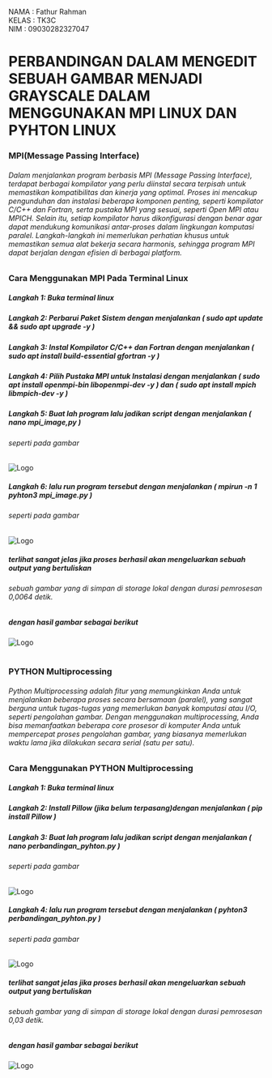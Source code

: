 NAMA  : Fathur Rahman  
KELAS : TK3C  
NIM   : 09030282327047  

# PERBANDINGAN DALAM MENGEDIT SEBUAH GAMBAR MENJADI GRAYSCALE DALAM MENGGUNAKAN MPI LINUX DAN PYHTON LINUX  

### MPI(Message Passing Interface)
###### Dalam menjalankan program berbasis MPI (Message Passing Interface), terdapat berbagai kompilator yang perlu diinstal secara terpisah untuk memastikan kompatibilitas dan kinerja yang optimal. Proses ini mencakup pengunduhan dan instalasi beberapa komponen penting, seperti kompilator C/C++ dan Fortran, serta pustaka MPI yang sesuai, seperti Open MPI atau MPICH. Selain itu, setiap kompilator harus dikonfigurasi dengan benar agar dapat mendukung komunikasi antar-proses dalam lingkungan komputasi paralel. Langkah-langkah ini memerlukan perhatian khusus untuk memastikan semua alat bekerja secara harmonis, sehingga program MPI dapat berjalan dengan efisien di berbagai platform.

### Cara Menggunakan MPI Pada Terminal Linux
##### Langkah 1: Buka terminal linux
##### Langkah 2: Perbarui Paket Sistem dengan menjalankan ( sudo apt update && sudo apt upgrade -y )
##### Langkah 3: Instal Kompilator C/C++ dan Fortran dengan menjalankan ( sudo apt install build-essential gfortran -y )
##### Langkah 4: Pilih Pustaka MPI untuk Instalasi dengan menjalankan ( sudo apt install openmpi-bin libopenmpi-dev -y ) dan ( sudo apt install mpich libmpich-dev -y )
##### Langkah 5: Buat lah program lalu jadikan script dengan menjalankan ( nano mpi_image,py )
###### seperti pada gambar
![Logo](images/code-mpi.jpg)


##### Langkah 6: lalu run program tersebut dengan menjalankan ( mpirun -n 1 pyhton3 mpi_image.py )
###### seperti pada gambar
![Logo](images/runmpi.jpg)


##### terlihat sangat jelas jika proses berhasil akan mengeluarkan sebuah output yang bertuliskan
###### sebuah gambar yang di simpan di storage lokal dengan durasi pemrosesan 0,0064 detik.
##### dengan hasil gambar sebagai berikut
![Logo](images/hasilmpi.jpg)
#
#
### PYTHON Multiprocessing
###### Python Multiprocessing adalah fitur yang memungkinkan Anda untuk menjalankan beberapa proses secara bersamaan (paralel), yang sangat berguna untuk tugas-tugas yang memerlukan banyak komputasi atau I/O, seperti pengolahan gambar. Dengan menggunakan multiprocessing, Anda bisa memanfaatkan beberapa core prosesor di komputer Anda untuk mempercepat proses pengolahan gambar, yang biasanya memerlukan waktu lama jika dilakukan secara serial (satu per satu).

### Cara Menggunakan PYTHON Multiprocessing
##### Langkah 1: Buka terminal linux
##### Langkah 2: Install Pillow (jika belum terpasang)dengan menjalankan ( pip install Pillow )
##### Langkah 3: Buat lah program lalu jadikan script dengan menjalankan ( nano perbandingan_pyhton.py )
###### seperti pada gambar
![Logo](images/code-py.jpg)


##### Langkah 4: lalu run program tersebut dengan menjalankan ( pyhton3 perbandingan_pyhton.py )
###### seperti pada gambar
![Logo](images/runpy.jpg)


##### terlihat sangat jelas jika proses berhasil akan mengeluarkan sebuah output yang bertuliskan
###### sebuah gambar yang di simpan di storage lokal dengan durasi pemrosesan 0,03 detik.
##### dengan hasil gambar sebagai berikut
![Logo](images/hasilpy.jpg)
#
#











